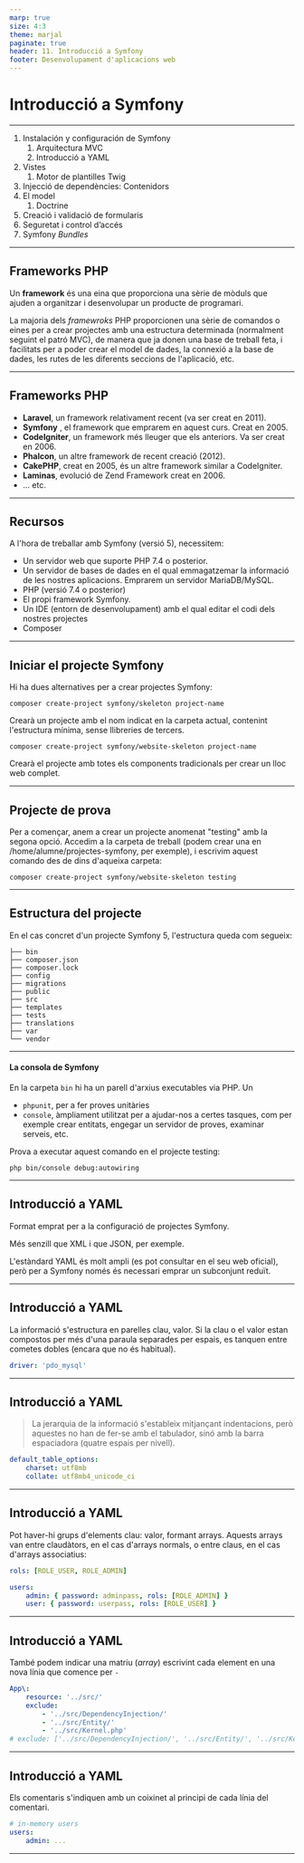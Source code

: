 ```yaml
---
marp: true
size: 4:3
theme: marjal
paginate: true
header: 11. Introducció a Symfony
footer: Desenvolupament d'aplicacions web
---
```


<!-- _class: lead -->
# Introducció a Symfony
---
1. Instalación y configuración de Symfony
    1. Arquitectura MVC
    2. Introducció a YAML
2. Vistes
   1. Motor de plantilles Twig
3. Injecció de dependències: Contenidors
4. El model
   1. Doctrine
5. Creació i validació de formularis
6. Seguretat i control d’accés
7. Symfony _Bundles_
---
## Frameworks PHP

Un **framework** és una eina que proporciona una sèrie de mòduls que
ajuden a organitzar i desenvolupar un producte de programari. 

La majoria dels _framewroks_ PHP proporcionen una sèrie
de comandos o eines per a crear projectes amb una estructura determinada
(normalment seguint el patró MVC), de manera que ja
donen una base de treball feta, i facilitats per a poder crear el model
de dades, la connexió a la base de dades, les rutes de les diferents
seccions de l'aplicació, etc.

---
## Frameworks PHP

-   **Laravel**, un framework relativament recent (va ser creat en
    2011).
-   **Symfony** , el framework que emprarem en aquest curs. Creat en
    2005.
-   **CodeIgniter**, un framework més lleuger que els anteriors. Va ser creat
    en 2006.
-   **Phalcon**, un altre framework de recent creació (2012).
-   **CakePHP**, creat en 2005, és un altre framework similar a
    CodeIgniter.
-   **Laminas**, evolució de Zend Framework creat en 2006.
-   ... etc.

--- 

## Recursos 

A l'hora de treballar amb Symfony (versió 5), necessitem:

-   Un servidor web que suporte PHP 7.4 o posterior. 
-   Un servidor de bases de dades en el qual emmagatzemar la informació
    de les nostres aplicacions. Emprarem un servidor MariaDB/MySQL.
-   PHP (versió 7.4 o posterior)
-   El propi framework Symfony.
-   Un IDE (entorn de desenvolupament) amb el qual editar el codi dels
    nostres projectes
-   Composer

---
## Iniciar el projecte Symfony

Hi ha dues alternatives per a crear projectes Symfony:

```shell
composer create-project symfony/skeleton project-name
```
Crearà un projecte amb el nom indicat en la carpeta actual,
contenint l'estructura mínima, sense llibreries de tercers. 

```shell
composer create-project symfony/website-skeleton project-name
```
Crearà el projecte amb totes els components tradicionals per crear un lloc web
complet.

---

## Projecte de prova

Per a començar, anem a crear un projecte anomenat "testing" amb la segona
opció. Accedim a la carpeta de treball (podem crear una en
/home/alumne/projectes-symfony, per exemple), i escrivim aquest comando des de
dins d'aqueixa carpeta:

```shell
composer create-project symfony/website-skeleton testing
```
---
## Estructura del projecte

En el cas concret d'un projecte Symfony 5, l'estructura queda com
segueix:

```shell
├── bin
├── composer.json
├── composer.lock
├── config
├── migrations
├── public
├── src
├── templates
├── tests
├── translations
├── var
└── vendor
```
---
#### La consola de Symfony

En la carpeta `bin` hi ha un parell d'arxius executables via PHP. Un
* `phpunit`, per a fer proves unitàries
* `console`, àmpliament utilitzat per a ajudar-nos a certes tasques, com per exemple
crear entitats, engegar un servidor de proves, examinar serveis, etc.

Prova a executar aquest comando en el projecte testing:

```shell
php bin/console debug:autowiring
```
---

## Introducció a YAML

Format emprat per a la configuració de projectes Symfony.

Més senzill que XML i que JSON, per exemple.

L'estàndard YAML és molt ampli (es pot consultar en el seu web
oficial), però per a Symfony només és necessari emprar un subconjunt
reduït. 

---

## Introducció a YAML

La informació s'estructura en parelles clau, valor. Si la clau
o el valor estan compostos per més d'una paraula separades per espais,
es tanquen entre cometes dobles (encara que no és habitual).

```yaml
driver: 'pdo_mysql'
```
---
## Introducció a YAML

>La jerarquia de la informació s'estableix mitjançant indentacions,
>però aquestes no han de fer-se amb el tabulador, sinó amb la barra
>espaciadora (quatre espais per nivell).

```yaml
default_table_options:
    charset: utf8mb
    collate: utf8mb4_unicode_ci
```
---
## Introducció a YAML
Pot haver-hi grups d'elements clau: valor, formant arrays. Aquests
arrays van entre claudàtors, en el cas d'arrays normals, o entre claus,
en el cas d'arrays associatius:

```yaml
rols: [ROLE_USER, ROLE_ADMIN]

users:
    admin: { password: adminpass, rols: [ROLE_ADMIN] }
    user: { password: userpass, rols: [ROLE_USER] }
```
---
## Introducció a YAML

També podem indicar una matriu (_array_) escrivint cada element en una nova línia 
que comence per `-`

```yaml
App\:
    resource: '../src/'
    exclude:
        - '../src/DependencyInjection/'
        - '../src/Entity/'
        - '../src/Kernel.php'
# exclude: ['../src/DependencyInjection/', '../src/Entity/', '../src/Kernel.php']        

```
---
## Introducció a YAML
Els comentaris s'indiquen amb un coixinet al principi de cada línia del
comentari.

```yaml
# in-memory users
users:
    admin: ...
```
---

